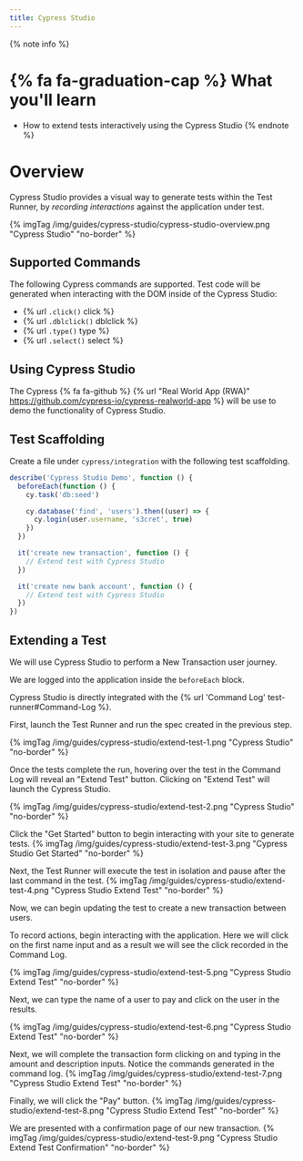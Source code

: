 ```yaml
---
title: Cypress Studio
---
```


{% note info %}
# {% fa fa-graduation-cap %} What you'll learn

- How to extend tests interactively using the Cypress Studio
{% endnote %}

# Overview

Cypress Studio provides a visual way to generate tests within the Test Runner, by *recording interactions* against the application under test.


{% imgTag /img/guides/cypress-studio/cypress-studio-overview.png "Cypress Studio" "no-border" %}

## Supported Commands

The following Cypress commands are supported. Test code will be generated when interacting with the DOM inside of the Cypress Studio:

- {% url `.click()` click %}
- {% url `.dblclick()` dblclick %}
- {% url `.type()` type %}
- {% url `.select()` select %}


## Using Cypress Studio

The Cypress {% fa fa-github %} {% url "Real World App (RWA)" https://github.com/cypress-io/cypress-realworld-app %} will be use to demo the functionality of Cypress Studio.

## Test Scaffolding

Create a file under `cypress/integration` with the following test scaffolding.

```js
describe('Cypress Studio Demo', function () {
  beforeEach(function () {
    cy.task('db:seed')

    cy.database('find', 'users').then((user) => {
      cy.login(user.username, 's3cret', true)
    })
  })

  it('create new transaction', function () {
    // Extend test with Cypress Studio
  })

  it('create new bank account', function () {
    // Extend test with Cypress Studio
  })
})
```

## Extending a Test

We will use Cypress Studio to perform a New Transaction user journey.

We are logged into the application inside the `beforeEach` block.

Cypress Studio is directly integrated with the {% url 'Command Log' test-runner#Command-Log %}.

First, launch the Test Runner and run the spec created in the previous step.

{% imgTag /img/guides/cypress-studio/extend-test-1.png "Cypress Studio" "no-border" %}

Once the tests complete the run, hovering over the test in the Command Log will reveal an "Extend Test" button. Clicking on "Extend Test" will launch the Cypress Studio.

{% imgTag /img/guides/cypress-studio/extend-test-2.png "Cypress Studio" "no-border" %}

Click the "Get Started" button to begin interacting with your site to generate tests.
{% imgTag /img/guides/cypress-studio/extend-test-3.png "Cypress Studio Get Started" "no-border" %}

Next, the Test Runner will execute the test in isolation and pause after the last command in the test.
{% imgTag /img/guides/cypress-studio/extend-test-4.png "Cypress Studio Extend Test" "no-border" %}

Now, we can begin updating the test to create a new transaction between users.

To record actions, begin interacting with the application.  Here we will click on the first name input and as a result we will see the click recorded in the Command Log.

{% imgTag /img/guides/cypress-studio/extend-test-5.png "Cypress Studio Extend Test" "no-border" %}

Next, we can type the name of a user to pay and click on the user in the results.

{% imgTag /img/guides/cypress-studio/extend-test-6.png "Cypress Studio Extend Test" "no-border" %}


Next, we will complete the transaction form clicking on and typing in the amount and description inputs.  Notice the commands generated in the command log.
{% imgTag /img/guides/cypress-studio/extend-test-7.png "Cypress Studio Extend Test" "no-border" %}


Finally, we will click the "Pay" button.
{% imgTag /img/guides/cypress-studio/extend-test-8.png "Cypress Studio Extend Test" "no-border" %}

We are presented with a confirmation page of our new transaction.
{% imgTag /img/guides/cypress-studio/extend-test-9.png "Cypress Studio Extend Test Confirmation" "no-border" %}
